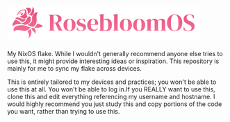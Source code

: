 <div align="left">
	<h1> 
		<img src="logo.png" width=444>
	</h1>
</div>

My NixOS flake. While I wouldn't generally recommend anyone else tries to use this, it might provide interesting ideas or inspiration. This repository is mainly for me to sync my flake across devices. 

This is entirely tailored to my devices and practices; you won't be able to use this at all. You won't be able to log in.If you REALLY want to use this, clone this and edit everything referencing my username and hostname. I would highly recommend you just study this and copy portions of the code you want, rather than trying to use this.
